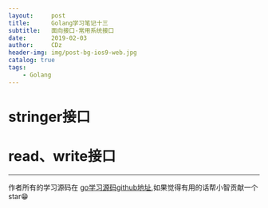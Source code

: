 ```yaml
---
layout:     post
title:      Golang学习笔记十三
subtitle:   面向接口-常用系统接口
date:       2019-02-03
author:     CDz
header-img: img/post-bg-ios9-web.jpg
catalog: true
tags:
    - Golang
---
```


# stringer接口

# read、write接口


------
作者所有的学习源码在 [go学习源码github地址](https://github.com/CDz1129/golang-learn),如果觉得有用的话帮小智贡献一个star😁
